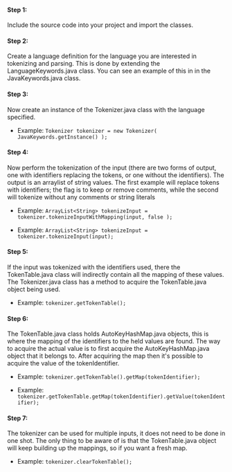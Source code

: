 #### Step 1:
Include the source code into your project and import the classes.

#### Step 2:
Create a language definition for the language you are interested in tokenizing and parsing. This is done by extending the LanguageKeywords.java class. You can see an example of this in in the JavaKeywords.java class.

#### Step 3:
Now create an instance of the Tokenizer.java class with the language specified.

* Example:	`Tokenizer tokenizer = new Tokenizer( JavaKeywords.getInstance() );`

#### Step 4:
Now perform the tokenization of the input (there are two forms of output, one with identifiers replacing the tokens, or one without the identifiers). The output is an arraylist of string values. The first example will replace tokens with identifiers; the flag is to	keep or remove comments, while the second will tokenize without any comments or string literals

* Example:	`ArrayList<String> tokenizeInput = tokenizer.tokenizeInputWithMapping(input, false );`

* Example:	`ArrayList<String> tokenizeInput = tokenizer.tokenizeInput(input);`

#### Step 5:
If the input was tokenized with the identifiers used, there the TokenTable.java class will indirectly contain all the mapping of these values. The Tokenizer.java class has a method to acquire the TokenTable.java object being used.

* Example:	`tokenizer.getTokenTable();`

#### Step 6:
The TokenTable.java class holds AutoKeyHashMap.java objects, this is where the mapping of the identifiers to the held values are found. The way to acquire the actual value is to first acquire the AutoKeyHashMap.java object that it belongs to. After acquiring the map then it's possible to acquire the value of the tokenIdentifier.

* Example:	`tokenizer.getTokenTable().getMap(tokenIdentifier);`

* Example:	`tokenizer.getTokenTable.getMap(tokenIdentifier).getValue(tokenIdentifier);`

#### Step 7:
The tokenizer can be used for multiple inputs, it does not need to be done in one shot. The only thing to be aware of is that the TokenTable.java object will keep building up the mappings, so if you want a fresh map.

* Example:	`tokenizer.clearTokenTable();`
